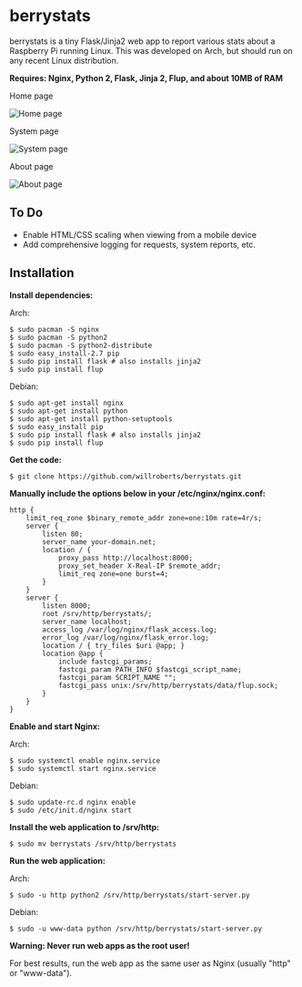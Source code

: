 berrystats
==========

berrystats is a tiny Flask/Jinja2 web app to report various stats about a Raspberry Pi running Linux.
This was developed on Arch, but should run on any recent Linux distribution.

**Requires: Nginx, Python 2, Flask, Jinja 2, Flup, and about 10MB of RAM**

Home page

![Home page](http://i.imgur.com/YRpHNBc.png)

System page

![System page](http://i.imgur.com/qvnEic6.png)

About page

![About page](http://i.imgur.com/GUmsVX7.png)

To Do
-----
* Enable HTML/CSS scaling when viewing from a mobile device
* Add comprehensive logging for requests, system reports, etc.

Installation
------------

**Install dependencies:**

Arch:

    $ sudo pacman -S nginx
    $ sudo pacman -S python2
    $ sudo pacman -S python2-distribute
    $ sudo easy_install-2.7 pip
    $ sudo pip install flask # also installs jinja2
    $ sudo pip install flup

Debian:

    $ sudo apt-get install nginx
    $ sudo apt-get install python
    $ sudo apt-get install python-setuptools
    $ sudo easy_install pip
    $ sudo pip install flask # also installs jinja2
    $ sudo pip install flup

**Get the code:**

    $ git clone https://github.com/willroberts/berrystats.git

**Manually include the options below in your /etc/nginx/nginx.conf:**

    http {
        limit_req_zone $binary_remote_addr zone=one:10m rate=4r/s;
        server {
            listen 80;
            server_name your-domain.net;
            location / {
                proxy_pass http://localhost:8000;
                proxy_set_header X-Real-IP $remote_addr;
                limit_req zone=one burst=4;
            }
        }
        server {
            listen 8000;
            root /srv/http/berrystats/;
            server_name localhost;
            access_log /var/log/nginx/flask_access.log;
            error_log /var/log/nginx/flask_error.log;
            location / { try_files $uri @app; }
            location @app {
                include fastcgi_params;
                fastcgi_param PATH_INFO $fastcgi_script_name;
                fastcgi_param SCRIPT_NAME "";
                fastcgi_pass unix:/srv/http/berrystats/data/flup.sock;
            }
        }
    }

**Enable and start Nginx:**

Arch:

    $ sudo systemctl enable nginx.service
    $ sudo systemctl start nginx.service

Debian:

    $ sudo update-rc.d nginx enable
    $ sudo /etc/init.d/nginx start

**Install the web application to /srv/http:**

    $ sudo mv berrystats /srv/http/berrystats

**Run the web application:**

Arch:

    $ sudo -u http python2 /srv/http/berrystats/start-server.py

Debian:

    $ sudo -u www-data python /srv/http/berrystats/start-server.py

**Warning: Never run web apps as the root user!**

For best results, run the web app as the same user as Nginx (usually "http" or "www-data").

